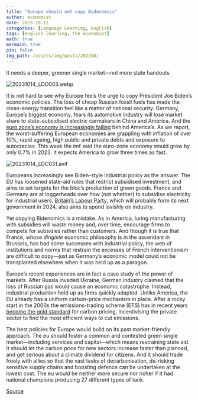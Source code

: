 ```yaml
---
title: "Europe should not copy Bidenomics"
author: economist
date: 2023-10-12
categories: [Language Learning, English]
tags: [english learning, the economist]
math: true
mermaid: true
pin: false
img_path: /assets/img/posts/202310/
---
```


It needs a deeper, greener single market—not more state handouts

![20231014_LDD003.webp](20231014_LDD003.webp)

It is not hard to see why Europe feels the urge to copy President Joe Biden’s economic policies. The loss of cheap Russian fossil fuels has made the clean-energy transition feel like a matter of national security. Germany, Europe’s biggest economy, fears its automotive industry will lose market share to state-subsidised electric carmakers in China and America. And the [euro zone’s economy is increasingly falling](https://www.economist.com/europe/2023/10/12/our-european-economic-pentathlon) behind America’s. As we report, the worst-suffering European economies are grappling with inflation of over 10%, rapid ageing, high public and private debts and exposure to autocracies. This week the imf said the euro-zone economy would grow by only 0.7% in 2023. It expects America to grow three times as fast.

![20231014_LDC031.avif](20231014_LDC031.avif)

Europeans increasingly see Biden-style industrial policy as the answer. The EU has loosened state-aid rules that restrict subsidised investment, and aims to set targets for the bloc’s production of green goods. France and Germany are at loggerheads over how (not whether) to subsidise electricity for industrial users. [Britain’s Labour Party](https://www.economist.com/britain/2023/10/11/britains-labour-party-embraces-supply-side-social-democracy), which will probably form its next government in 2024, also aims to spend lavishly on industry.

Yet copying Bidenomics is a mistake. As in America, luring manufacturing with subsidies will waste money and, over time, encourage firms to compete for subsidies rather than customers. And though it is true that France, whose *dirigiste* economic philosophy is in the ascendant in Brussels, has had some successes with industrial policy, the web of institutions and norms that restrain the excesses of French interventionism are difficult to copy—just as Germany’s economic model could not be transplanted elsewhere when it was held up as a paragon.

Europe’s recent experiences are in fact a case study of the power of markets. After Russia invaded Ukraine, German industry claimed that the loss of Russian gas would cause an economic catastrophe. Instead, industrial production held up as firms quickly adapted. Unlike America, the EU already has a uniform carbon-price mechanism in place. After a rocky start in the 2000s the emissions-trading scheme (ETS) has in recent years [become the gold standard](https://www.economist.com/finance-and-economics/2023/10/01/how-carbon-prices-are-taking-over-the-world) for carbon pricing, incentivising the private sector to find the most efficient ways to cut emissions.

The best policies for Europe would build on its past market-friendly approach. The eu should foster a common and contested green single market—including services and capital—which means restraining state aid. It should let the carbon price for new sectors increase faster than planned, and get serious about a climate dividend for citizens. And it should trade freely with allies so that the vast tasks of decarbonisation, de-risking sensitive supply chains and boosting defence can be undertaken at the lowest cost. The eu would be neither more secure nor richer if it had national champions producing 27 different types of tank.


[Source](https://www.economist.com/leaders/2023/10/12/europe-should-not-copy-bidenomics)
